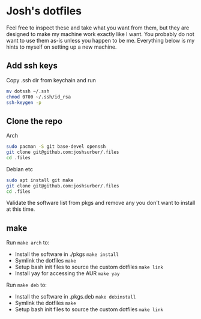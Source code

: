# Josh's dotfiles

Feel free to inspect these and take what you want from them, but they are designed to make my machine work exactly like I want. You probably do not want to use them as-is unless you happen to be me. Everything below is my hints to myself on setting up a new machine.

## Add ssh keys

Copy .ssh dir from keychain and run

```bash
mv dotssh ~/.ssh
chmod 0700 ~/.ssh/id_rsa
ssh-keygen -p
```

## Clone the repo

Arch

```bash
sudo pacman -S git base-devel openssh
git clone git@github.com:joshsurber/.files
cd .files
```

Debian etc

```bash
sudo apt install git make
git clone git@github.com:joshsurber/.files
cd .files
```

Validate the software list from pkgs and remove any you don't want to install at this time.

## make

Run `make arch` to:

- Install the software in ./pkgs `make install`
- Symlink the dotfiles `make`
- Setup bash init files to source the custom dotfiles `make link`
- Install yay for accessing the AUR `make yay`

Run `make deb` to:
- Install the software in .pkgs.deb `make debinstall`
- Symlink the dotfiles `make`
- Setup bash init files to source the custom dotfiles `make link`
